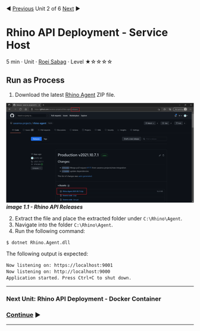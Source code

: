 :arrow_backward: [Previous](./01.ConfigureDotnetAndSSLCertificate.md) Unit 2 of 6 [Next](./03.DeploymentDocker.md) :arrow_forward:

# Rhino API Deployment - Service Host
5 min · Unit · [Roei Sabag](https://www.linkedin.com/in/roei-sabag-247aa18/) · Level ★☆☆☆☆  

## Run as Process
1. Download the latest [Rhino Agent](https://github.com/savanna-projects/rhino-agent/releases) ZIP file.  

![image 1.1 - Rhino API Releases](./Images/m02u01_1.png)  
_**image 1.1 - Rhino API Releases**_  

2. Extract the file and place the extracted folder under `C:\Rhino\Agent`.
3. Navigate into the folder `C:\Rhino\Agent`.
4. Run the following command:  

``` bash
$ dotnet Rhino.Agent.dll
```  

The following output is expected:  

```bash
Now listening on: https://localhost:9001
Now listening on: http://localhost:9000
Application started. Press Ctrl+C to shut down.
```  

---
### Next Unit: Rhino API Deployment - Docker Container
### [Continue](./03.DeploymentDocker.md) :arrow_forward:
---
